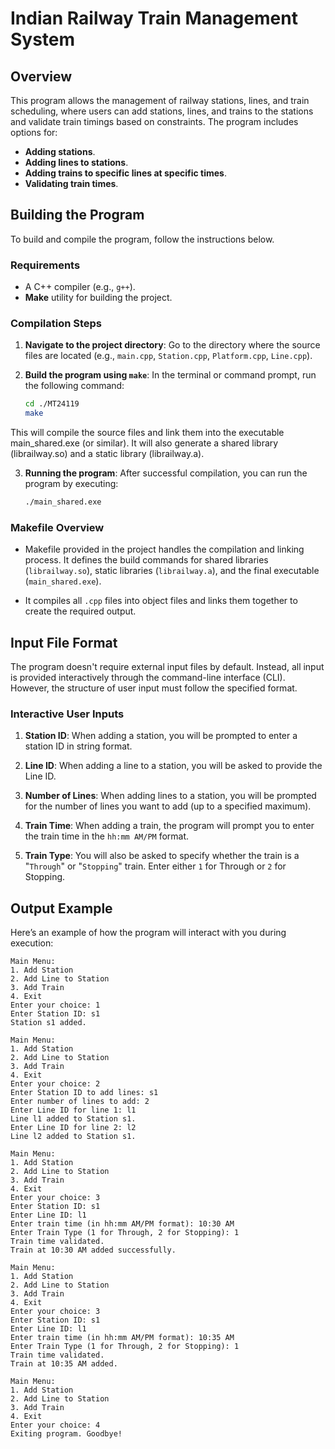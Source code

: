 # **Indian Railway Train Management System**

## **Overview**

This program allows the management of railway stations, lines, and train scheduling, where users can add stations, lines, and trains to the stations and validate train timings based on constraints. The program includes options for:

- **Adding stations**.
- **Adding lines to stations**.
- **Adding trains to specific lines at specific times**.
- **Validating train times**.

## **Building the Program**

To build and compile the program, follow the instructions below.

### **Requirements**

- A C++ compiler (e.g., `g++`).
- **Make** utility for building the project.

### **Compilation Steps**

1. **Navigate to the project directory**: Go to the directory where the source files are located (e.g., `main.cpp`, `Station.cpp`, `Platform.cpp`, `Line.cpp`).

2. **Build the program using `make`**: In the terminal or command prompt, run the following command:

   ```bash
   cd ./MT24119
   make
This will compile the source files and link them into the executable main_shared.exe (or similar). It will also generate a shared library (librailway.so) and a static library (librailway.a).

3. **Running the program**: After successful compilation, you can run the program by executing:
   ```bash
   ./main_shared.exe

### **Makefile Overview**
- Makefile provided in the project handles the compilation and linking process. It defines the build commands for shared libraries (`librailway.so`), static libraries (`librailway.a`), and the final executable (`main_shared.exe`).

- It compiles all `.cpp` files into object files and links them together to create the required output.


## **Input File Format**
The program doesn't require external input files by default. Instead, all input is provided interactively through the command-line interface (CLI). However, the structure of user input must follow the specified format.

### **Interactive User Inputs**
1. **Station ID**: When adding a station, you will be prompted to enter a station ID in string format.
   
2. **Line ID**: When adding a line to a station, you will be asked to provide the Line ID.
   
3. **Number of Lines**: When adding lines to a station, you will be prompted for the number of lines you want to add (up to a specified maximum).

4. **Train Time**: When adding a train, the program will prompt you to enter the train time in the `hh:mm AM/PM` format.
   
5. **Train Type**: You will also be asked to specify whether the train is a "`Through`" or "`Stopping`" train. Enter either `1` for Through or `2` for Stopping.
   
## Output Example
Here’s an example of how the program will interact with you during execution:

```
Main Menu:
1. Add Station
2. Add Line to Station
3. Add Train
4. Exit
Enter your choice: 1
Enter Station ID: s1
Station s1 added.

Main Menu:
1. Add Station
2. Add Line to Station
3. Add Train
4. Exit
Enter your choice: 2
Enter Station ID to add lines: s1
Enter number of lines to add: 2
Enter Line ID for line 1: l1
Line l1 added to Station s1.
Enter Line ID for line 2: l2
Line l2 added to Station s1.

Main Menu:
1. Add Station
2. Add Line to Station
3. Add Train
4. Exit
Enter your choice: 3
Enter Station ID: s1
Enter Line ID: l1
Enter train time (in hh:mm AM/PM format): 10:30 AM
Enter Train Type (1 for Through, 2 for Stopping): 1
Train time validated.
Train at 10:30 AM added successfully.

Main Menu:
1. Add Station
2. Add Line to Station
3. Add Train
4. Exit
Enter your choice: 3
Enter Station ID: s1
Enter Line ID: l1
Enter train time (in hh:mm AM/PM format): 10:35 AM
Enter Train Type (1 for Through, 2 for Stopping): 1
Train time validated.
Train at 10:35 AM added.

Main Menu:
1. Add Station
2. Add Line to Station
3. Add Train
4. Exit
Enter your choice: 4
Exiting program. Goodbye!


